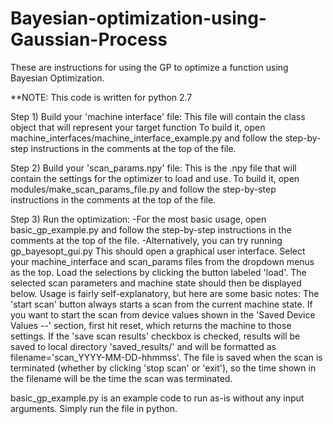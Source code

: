 # Bayesian-optimization-using-Gaussian-Process

These are instructions for using the GP to optimize a function using Bayesian Optimization.

**NOTE: This code is written for python 2.7

Step 1) Build your 'machine interface' file:
        This file will contain the class object that will represent your target function
        To build it, open machine_interfaces/machine_interface_example.py and
        follow the step-by-step instructions in the comments at the top of the file.

Step 2) Build your 'scan_params.npy' file:
        This is the .npy file that will contain the settings for the optimizer to load and use.
        To build it, open modules/make_scan_params_file.py and
        follow the step-by-step instructions in the comments at the top of the file.

Step 3) Run the optimization:
        -For the most basic usage, open basic_gp_example.py and 
        follow the step-by-step instructions in the comments at the top of the file.
        -Alternatively, you can try running gp_bayesopt_gui.py
        This should open a graphical user interface.
        Select your machine_interface and scan_params files from the dropdown menus as the top.
        Load the selections by clicking the button labeled 'load'.
        The selected scan parameters and machine state should then be displayed below.
        Usage is fairly self-explanatory, but here are some basic notes:
        The 'start scan' button always starts a scan from the current machine state.
        If you want to start the scan from device values shown in the 'Saved Device Values --' section,
        first hit reset, which returns the machine to those settings.
        If the 'save scan results' checkbox is checked, results will be saved to local directory 
        'saved_results/' and will be formatted as filename='scan_YYYY-MM-DD-hhmmss'. 
        The file is saved when the scan is terminated (whether by clicking 'stop scan' or 'exit'),
        so the time shown in the filename will be the time the scan was terminated.


basic_gp_example.py is an example code to run as-is without any input arguments. Simply run the file in python.
